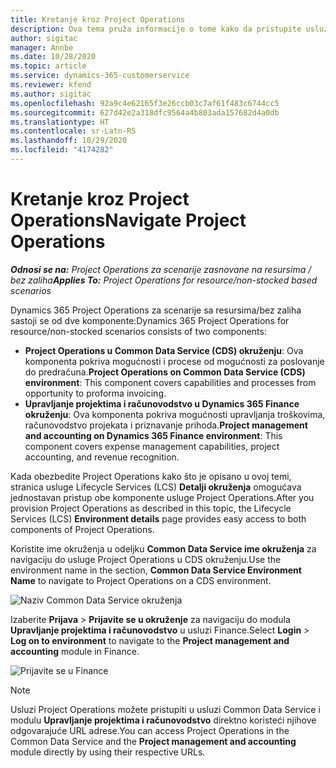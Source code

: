 ```yaml
---
title: Kretanje kroz Project Operations
description: Ova tema pruža informacije o tome kako da pristupite usluzi Project Operations iz usluge Lifecycle Services.
author: sigitac
manager: Annbe
ms.date: 10/28/2020
ms.topic: article
ms.service: dynamics-365-customerservice
ms.reviewer: kfend
ms.author: sigitac
ms.openlocfilehash: 92a9c4e62165f3e26ccb03c7af61f483c6744cc5
ms.sourcegitcommit: 627d42e2a318dfc9564a4b803ada157682d4a0db
ms.translationtype: HT
ms.contentlocale: sr-Latn-RS
ms.lasthandoff: 10/29/2020
ms.locfileid: "4174282"
---
```

# <a name="navigate-project-operations"></a><span data-ttu-id="f0e7d-103">Kretanje kroz Project Operations</span><span class="sxs-lookup"><span data-stu-id="f0e7d-103">Navigate Project Operations</span></span>

<span data-ttu-id="f0e7d-104">_**Odnosi se na:** Project Operations za scenarije zasnovane na resursima / bez zaliha_</span><span class="sxs-lookup"><span data-stu-id="f0e7d-104">_**Applies To:** Project Operations for resource/non-stocked based scenarios_</span></span>

<span data-ttu-id="f0e7d-105">Dynamics 365 Project Operations za scenarije sa resursima/bez zaliha sastoji se od dve komponente:</span><span class="sxs-lookup"><span data-stu-id="f0e7d-105">Dynamics 365 Project Operations for resource/non-stocked scenarios consists of two components:</span></span> 

 - <span data-ttu-id="f0e7d-106">**Project Operations u Common Data Service (CDS) okruženju**: Ova komponenta pokriva mogućnosti i procese od mogućnosti za poslovanje do predračuna.</span><span class="sxs-lookup"><span data-stu-id="f0e7d-106">**Project Operations on Common Data Service (CDS) environment**: This component covers capabilities and processes from opportunity to proforma invoicing.</span></span> 
 - <span data-ttu-id="f0e7d-107">**Upravljanje projektima i računovodstvo u Dynamics 365 Finance okruženju**: Ova komponenta pokriva mogućnosti upravljanja troškovima, računovodstvo projekata i priznavanje prihoda.</span><span class="sxs-lookup"><span data-stu-id="f0e7d-107">**Project management and accounting on Dynamics 365 Finance environment**: This component covers expense management capabilities, project accounting, and revenue recognition.</span></span> 

<span data-ttu-id="f0e7d-108">Kada obezbedite Project Operations kako što je opisano u ovoj temi, stranica usluge Lifecycle Services (LCS) **Detalji okruženja** omogućava jednostavan pristup obe komponente usluge Project Operations.</span><span class="sxs-lookup"><span data-stu-id="f0e7d-108">After you provision Project Operations as described in this topic, the Lifecycle Services (LCS) **Environment details** page provides easy access to both components of Project Operations.</span></span>  

<span data-ttu-id="f0e7d-109">Koristite ime okruženja u odeljku **Common Data Service ime okruženja** za navigaciju do usluge Project Operations u CDS okruženju.</span><span class="sxs-lookup"><span data-stu-id="f0e7d-109">Use the environment name in the section, **Common Data Service Environment Name** to navigate to Project Operations on a CDS environment.</span></span> 

  ![Naziv Common Data Service okruženja](./media/environment-name.PNG)

<span data-ttu-id="f0e7d-111">Izaberite **Prijava** > **Prijavite se u okruženje** za navigaciju do modula **Upravljanje projektima i računovodstvo** u usluzi Finance.</span><span class="sxs-lookup"><span data-stu-id="f0e7d-111">Select **Login** > **Log on to environment** to navigate to the **Project management and accounting** module in Finance.</span></span>  

   ![Prijavite se u Finance](./media/environment-login.PNG)

> [!NOTE]
> <span data-ttu-id="f0e7d-113">Usluzi Project Operations možete pristupiti u usluzi Common Data Service i modulu **Upravljanje projektima i računovodstvo** direktno koristeći njihove odgovarajuće URL adrese.</span><span class="sxs-lookup"><span data-stu-id="f0e7d-113">You can access Project Operations in the Common Data Service and the **Project management and accounting** module directly by using their respective URLs.</span></span> 
